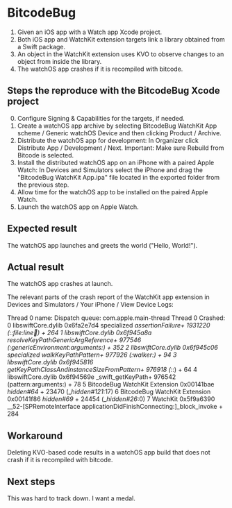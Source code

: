 # BitcodeBug

1. Given an iOS app with a Watch app Xcode project.
2. Both iOS app and WatchKit extension targets link a library obtained from a Swift package.
3. An object in the WatchKit extension uses KVO to observe changes to an object from inside the library.
4. The watchOS app crashes if it is recompiled with bitcode.

## Steps the reproduce with the BitcodeBug Xcode project
0. Configure Signing & Capabilities for the targets, if needed.
1. Create a watchOS app archive by selecting BitcodeBug WatchKit App scheme / Generic watchOS Device and then clicking Product / Archive.
2. Distribute the watchOS app for development: In Organizer click Distribute App / Development / Next. Important: Make sure Rebuild from Bitcode is selected.
3. Install the distributed watchOS app on an iPhone with a paired Apple Watch: In Devices and Simulators select the iPhone and drag the "BitcodeBug WatchKit App.ipa" file located in the exported folder from the previous step.
4. Allow time for the watchOS app to be installed on the paired Apple Watch.
5. Launch the watchOS app on Apple Watch.

## Expected result
The watchOS app launches and greets the world ("Hello, World!").

## Actual result
The watchOS app crashes at launch.

The relevant parts of the crash report of the WatchKit app extension in Devices and Simulators / Your iPhone / View Device Logs:

Thread 0 name:  Dispatch queue: com.apple.main-thread
Thread 0 Crashed:
0   libswiftCore.dylib                0x6fa2e7d4 specialized _assertionFailure+ 1931220 (_:_:file:line:flags:) + 264
1   libswiftCore.dylib                0x6f945a8a _resolveKeyPathGenericArgReference+ 977546 (_:genericEnvironment:arguments:) + 352
2   libswiftCore.dylib                0x6f945c06 specialized _walkKeyPathPattern<A>+ 977926 (_:walker:) + 94
3   libswiftCore.dylib                0x6f945816 _getKeyPathClassAndInstanceSizeFromPattern+ 976918 (_:_:) + 64
4   libswiftCore.dylib                0x6f94569e _swift_getKeyPath+ 976542 (pattern:arguments:) + 78
5   BitcodeBug WatchKit Extension     0x00141bae _hidden#64_ + 23470 (__hidden#121_:17)
6   BitcodeBug WatchKit Extension     0x00141f86 _hidden#69_ + 24454 (__hidden#26_:0)
7   WatchKit                          0x5f9a6390 __52-[SPRemoteInterface applicationDidFinishConnecting:]_block_invoke + 284

## Workaround
Deleting KVO-based code results in a watchOS app build that does not crash if it is recompiled with bitcode.

## Next steps
This was hard to track down. I want a medal.
